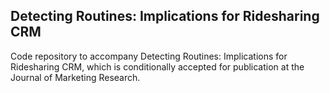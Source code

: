 ## Detecting Routines: Implications for Ridesharing CRM
Code repository to accompany Detecting Routines: Implications for Ridesharing CRM, which is conditionally accepted for publication at the Journal of Marketing Research.
